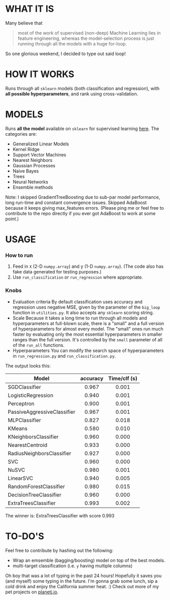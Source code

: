 # WHAT IT IS
Many believe that 

> most of the work of supervised (non-deep) Machine Learning lies in feature engineering, whereas the model-selection process is just running through all the models with a huge for-loop. 

So one glorious weekend, I decided to type out said loop!

# HOW IT WORKS
Runs through all `sklearn` models (both classification and regression), with **all possible hyperparameters**, and rank using cross-validation.

# MODELS
Runs **all the model** available on `sklearn` for supervised learning [here](http://scikit-learn.org/stable/supervised_learning.html). The categories are:

* Generalized Linear Models
* Kernel Ridge
* Support Vector Machines
* Nearest Neighbors
* Gaussian Processes
* Naive Bayes
* Trees
* Neural Networks
* Ensemble methods

Note: I skipped GradientTreeBoosting due to sub-par model performance, long run-time and constant convergence issues. Skipped AdaBoost because it keeps giving max_features errors. (Please ping me or feel free to contribute to the repo directly if you ever got AdaBoost to work at some point.)

# USAGE

### How to run
1. Feed in `X` (2-D `numpy.array`) and y (1-D `numpy.array`). (The code also has fake data generated for testing purposes.)
2. Use `run_classification` or `run_regression` where appropriate. 

### Knobs
* Evaluation criteria
  By default classification uses accuracy and regression uses negative MSE, given by the parameter of the `big_loop` function in `utilities.py`. It also accepts any `sklearn` scoring string.
* Scale
  Because it takes a long time to run through all models and hyperparameters at full-blown scale, there is a "small" and a full version of hyperparameters for almost every model. The "small" ones run much faster by evaluating only the most essential hyperparameters in smaller ranges than the full version. It's controlled by the `small` parameter of all of the `run_all` functions.
* Hyperparameters
  You can modify the search space of hyperparameters in `run_regression.py` and `run_classification.py`.

The output looks this:

| Model                       |  accuracy     |  Time/clf (s)|
|---------------------------- |:-------------:|:-------------:|
|SGDClassifier                |     0.967     |      0.001   |
|LogisticRegression           |     0.940      |      0.001   |
|Perceptron                   |     0.900       |      0.001   |
|PassiveAggressiveClassifier  |     0.967     |      0.001   |
|MLPClassifier                |     0.827     |      0.018   |
|KMeans                       |     0.580      |      0.010    |
|KNeighborsClassifier         |     0.960      |      0.000       |
|NearestCentroid              |     0.933     |      0.000       |
|RadiusNeighborsClassifier    |     0.927     |      0.000       |
|SVC                          |     0.960      |      0.000       |
|NuSVC                        |     0.980      |      0.001   |
|LinearSVC                    |     0.940      |      0.005   |
|RandomForestClassifier       |     0.980      |      0.015   |
|DecisionTreeClassifier       |     0.960      |      0.000       |
|ExtraTreesClassifier         |     0.993     |      0.002   |

The winner is: ExtraTreesClassifier with score 0.993

# TO-DO'S

Feel free to contribute by hashing out the following:

* Wrap an emsemble (bagging/boosting) model on top of the best models.
* multi-target classification (i.e. `y` having multiple columns)



Oh boy that was a lot of typing in the past 24 hours! Hopefully it saves you (and myself) some typing in the future. I'm gonna grab some lunch, sip a cold drink and enjoy the California summer heat. :)
Check out more of my pet projects on [planetj.io](planetj.io).
